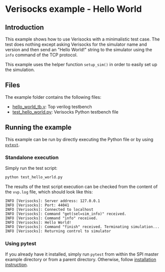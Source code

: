 # Verisocks example - Hello World

## Introduction

This example shows how to use Verisocks with a minimalistic test case. The test
does nothing except asking Verisocks for the simulator name and version and
then send an "Hello World!" string to the simulator using the `info` command of
the TCP protocol.

This example uses the helper function `setup_sim()` in order to easily set up
the simulation.

## Files

The example folder contains the following files:

* [hello_world_tb.v](hello_world_tb.v): Top verilog testbench
* [test_hello_world.py](test_hello_world.py): Verisocks Python testbench file

## Running the example

This example can be run by directly executing the Python file or by using
[`pytest`](https://docs.pytest.org).

### Standalone execution

Simply run the test script:
```sh
python test_hello_world.py
```

The results of the test script execution can be checked from the content of the
`vvp.log` file, which should look like this:

```log
INFO [Verisocks]: Server address: 127.0.0.1
INFO [Verisocks]: Port: 44041
INFO [Verisocks]: Connected to localhost
INFO [Verisocks]: Command "get(sel=sim_info)" received.
INFO [Verisocks]: Command "info" received.
INFO [Verisocks]: Hello World!
INFO [Verisocks]: Command "finish" received. Terminating simulation...
INFO [Verisocks]: Returning control to simulator
```

### Using pytest

If you already have it installed, simply run `pytest` from within the SPI
master example directory or from a parent directory.
Otherwise, follow [installation instruction](https://docs.pytest.org/en/latest/getting-started.html#install-pytest). 
